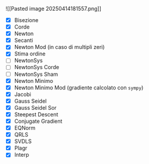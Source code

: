 ![[Pasted image 20250414181557.png]]
- [X] Bisezione
- [X] Corde
- [X] Newton
- [X] Secanti
- [X] Newton Mod (in caso di multipli zeri)
- [x] Stima ordine
- [ ] NewtonSys
- [ ] NewtonSys Corde
- [ ] NewtonSys Sham
- [x] Newton Minimo
- [x] Newton Minimo Mod (gradiente calcolato con `sympy`)
- [x] Jacobi
- [x] Gauss Seidel
- [x] Gauss Seidel Sor
- [x] Steepest Descent
- [x] Conjugate Gradient
- [x] EQNorm
- [x] QRLS
- [x] SVDLS
- [x] Plagr
- [x] Interp
